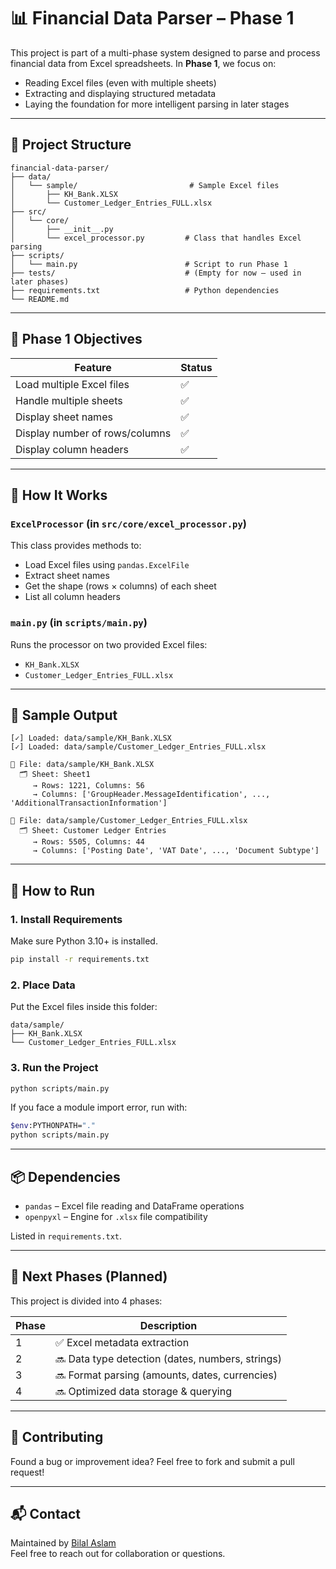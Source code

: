 # 📊 Financial Data Parser – Phase 1

This project is part of a multi-phase system designed to parse and process financial data from Excel spreadsheets. In **Phase 1**, we focus on:

- Reading Excel files (even with multiple sheets)
- Extracting and displaying structured metadata
- Laying the foundation for more intelligent parsing in later stages

---

## 📁 Project Structure

```
financial-data-parser/
├── data/
│   └── sample/                         # Sample Excel files
│       ├── KH_Bank.XLSX
│       └── Customer_Ledger_Entries_FULL.xlsx
├── src/
│   └── core/
│       ├── __init__.py
│       └── excel_processor.py         # Class that handles Excel parsing
├── scripts/
│   └── main.py                        # Script to run Phase 1
├── tests/                             # (Empty for now – used in later phases)
├── requirements.txt                   # Python dependencies
└── README.md
```

---

## 🎯 Phase 1 Objectives

| Feature                          | Status |
|----------------------------------|--------|
| Load multiple Excel files        | ✅     |
| Handle multiple sheets           | ✅     |
| Display sheet names              | ✅     |
| Display number of rows/columns   | ✅     |
| Display column headers           | ✅     |

---

## 🧠 How It Works

### `ExcelProcessor` (in `src/core/excel_processor.py`)

This class provides methods to:

- Load Excel files using `pandas.ExcelFile`
- Extract sheet names
- Get the shape (rows × columns) of each sheet
- List all column headers

### `main.py` (in `scripts/main.py`)

Runs the processor on two provided Excel files:
- `KH_Bank.XLSX`
- `Customer_Ledger_Entries_FULL.xlsx`

---

## 🧪 Sample Output

```
[✓] Loaded: data/sample/KH_Bank.XLSX
[✓] Loaded: data/sample/Customer_Ledger_Entries_FULL.xlsx

📄 File: data/sample/KH_Bank.XLSX
  🗂️ Sheet: Sheet1
     → Rows: 1221, Columns: 56
     → Columns: ['GroupHeader.MessageIdentification', ..., 'AdditionalTransactionInformation']

📄 File: data/sample/Customer_Ledger_Entries_FULL.xlsx
  🗂️ Sheet: Customer Ledger Entries
     → Rows: 5505, Columns: 44
     → Columns: ['Posting Date', 'VAT Date', ..., 'Document Subtype']
```

---

## 🚀 How to Run

### 1. Install Requirements

Make sure Python 3.10+ is installed.

```bash
pip install -r requirements.txt
```

### 2. Place Data

Put the Excel files inside this folder:

```
data/sample/
├── KH_Bank.XLSX
└── Customer_Ledger_Entries_FULL.xlsx
```

### 3. Run the Project

```bash
python scripts/main.py
```

If you face a module import error, run with:

```bash
$env:PYTHONPATH="."
python scripts/main.py
```

---

## 📦 Dependencies

- `pandas` – Excel file reading and DataFrame operations
- `openpyxl` – Engine for `.xlsx` file compatibility

Listed in `requirements.txt`.

---

## 📌 Next Phases (Planned)

This project is divided into 4 phases:

| Phase | Description                                         |
|-------|-----------------------------------------------------|
| 1     | ✅ Excel metadata extraction                         |
| 2     | 🔜 Data type detection (dates, numbers, strings)     |
| 3     | 🔜 Format parsing (amounts, dates, currencies)       |
| 4     | 🔜 Optimized data storage & querying                 |

---


## 🤝 Contributing

Found a bug or improvement idea? Feel free to fork and submit a pull request!

---

## 📬 Contact

Maintained by [Bilal Aslam](mailto:bilal.aslam.338658@gmail.com)  
Feel free to reach out for collaboration or questions.
